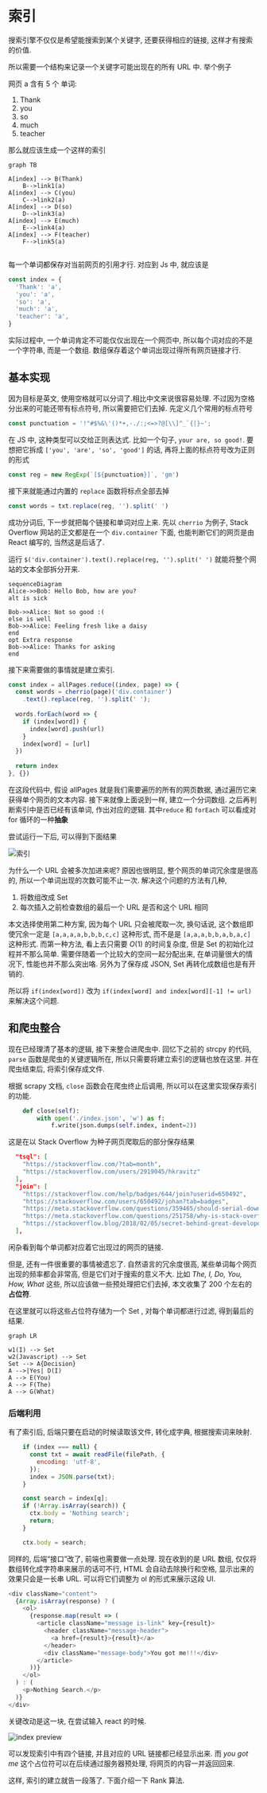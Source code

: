 # 索引

搜索引擎不仅仅是希望能搜索到某个关键字, 还要获得相应的链接, 这样才有搜索的价值.

所以需要一个结构来记录一个关键字可能出现在的所有 URL 中. 举个例子

网页 a 含有 5 个 单词: 

1. Thank
2. you
3. so
4. much
5. teacher

那么就应该生成一个这样的索引

```mermaid
graph TB

A[index] --> B(Thank)
	B-->link1(a)
A[index] --> C(you)
	C-->link2(a)
A[index] --> D(so)
	D-->link3(a)
A[index] --> E(much)
	E-->link4(a)
A[index] --> F(teacher)
	F-->link5(a)


```

每一个单词都保存对当前网页的引用才行. 对应到 Js 中, 就应该是

```js
const index = {
  'Thank': 'a',
  'you': 'a',
  'so': 'a',
  'much': 'a',
  'teacher': 'a',
}
```

实际过程中, 一个单词肯定不可能仅仅出现在一个网页中, 所以每个词对应的不是一个字符串, 而是一个数组. 数组保存着这个单词出现过得所有网页链接才行.



## 基本实现

因为目标是英文, 使用空格就可以分词了.相比中文来说很容易处理. 不过因为空格分出来的可能还带有标点符号, 所以需要把它们去掉. 先定义几个常用的标点符号

```js
const punctuation = '!"#$%&\'()*+,-./:;<=>?@[\\]^_`{|}~';	
```

在 JS 中, 这种类型可以交给正则表达式. 比如一个句子, `your are, so good!`. 要想把它拆成 `['you', 'are', 'so', 'good']` 的话, 再将上面的标点符号改为正则的形式

```js
const reg = new RegExp(`[${punctuation}]`, 'gm')
```

接下来就能通过内置的 `replace` 函数将标点全部去掉

```js
const words = txt.replace(reg, '').split(' ')
```

成功分词后, 下一步就把每个链接和单词对应上来. 先以 `cherrio` 为例子, Stack Overflow 网站的正文都是在一个 `div.container` 下面, 也能判断它们的网页是由 React 编写的, 当然这是后话了.

运行 `$('div.container').text().replace(reg, '').split(' ')` 就能将整个网站的文本全部拆分开来. 

```mermaid
sequenceDiagram 
Alice->>Bob: Hello Bob, how are you? 
alt is sick 

Bob->>Alice: Not so good :( 
else is well 
Bob->>Alice: Feeling fresh like a daisy
end 
opt Extra response 
Bob->>Alice: Thanks for asking
end
```





接下来需要做的事情就是建立索引.

```js
const index = allPages.reduce((index, page) => {
  const words = cherrio(page)('div.container')
  	.text().replace(reg, '').split(' ');
  
  words.forEach(word => {
    if (index[word]) {
      index[word].push(url)
    }
    index[word] = [url]
  })
  
  return index
}, {})
```

在这段代码中, 假设 allPages 就是我们需要遍历的所有的网页数据, 通过遍历它来获得单个网页的文本内容. 接下来就像上面说到一样, 建立一个分词数组. 之后再判断索引中是否已经有该单词, 作出对应的逻辑. 其中`reduce` 和 `forEach` 可以看成对 for 循环的一种**抽象**

尝试运行一下后, 可以得到下面结果

![索引](/Users/yk/Documents/paper/pages/image-20180422180759934.png)

为什么一个 URL 会被多次加进来呢? 原因也很明显, 整个网页的单词冗余度是很高的, 所以一个单词出现的次数可能不止一次. 解决这个问题的方法有几种, 

1. 将数组改成 Set
2. 每次插入之前检查数组的最后一个 URL 是否和这个 URL 相同

本文选择使用第二种方案, 因为每个 URL 只会被爬取一次, 换句话说, 这个数组即使冗余一定是 `[a,a,a,a,b,b,b,c,c]` 这种形式, 而不是是 `[a,a,a,b,b,a,b,a,c]` 这种形式. 而第一种方法, 看上去只需要 $O(1)$ 的时间复杂度, 但是 Set 的初始化过程并不那么简单. 需要伴随着一个比较大的空间一起分配出来, 在单词量很大的情况下, 性能也并不那么突出咯. 另外为了保存成 JSON,  Set 再转化成数组也是有开销的. 

所以将 `if(index[word])` 改为 `if(index[word] and index[word][-1] != url)` 来解决这个问题.

## 和爬虫整合

现在已经理清了基本的逻辑, 接下来整合进爬虫中. 回忆下之前的 strcpy 的代码, `parse` 函数是爬虫的关键逻辑所在, 所以只需要将建立索引的逻辑也放在这里. 并在爬虫结束后, 将索引保存成文件.

根据 scrapy 文档, `close` 函数会在爬虫终止后调用, 所以可以在这里实现保存索引的功能. 

```python
    def close(self):
        with open('./index.json', 'w') as f:
            f.write(json.dumps(self.index, indent=2))
```

这是在以 Stack Overflow 为种子网页爬取后的部分保存结果

```json
  "tsql": [
    "https://stackoverflow.com/?tab=month",
    "https://stackoverflow.com/users/2919045/hkravitz"
  ],
  "join": [
    "https://stackoverflow.com/help/badges/644/join?userid=650492",
    "https://stackoverflow.com/users/650492/johan?tab=badges",
    "https://meta.stackoverflow.com/questions/359465/should-serial-downvoter-be-punished-notify",
    "https://meta.stackoverflow.com/questions/251758/why-is-stack-overflow-so-negative-of-late",
    "https://stackoverflow.blog/2018/02/05/secret-behind-great-developer-onboarding/"
  ],
```

闲杂看到每个单词都对应着它出现过的网页的链接.

但是, 还有一件很重要的事情被遗忘了. 自然语言的冗余度很高, 某些单词每个网页出现的频率都会非常高, 但是它们对于搜索的意义不大. 比如 *The, I, Do, You, How, What* 这些, 所以应该做一些预处理把它们去掉, 本文收集了 200 个左右的**占位符**.

在这里就可以将这些占位符存储为一个 Set , 对每个单词都进行过滤, 得到最后的结果.

```mermaid
graph LR

w1(I) --> Set
w2(Javascript) --> Set
Set --> A{Decision}
A -->|Yes| D(I)
A --> E(You)
A --> F(The)
A --> G(What)
```



### 后端利用

有了索引后, 后端只要在启动的时候读取该文件, 转化成字典, 根据搜索词来映射.

```js
    if (index === null) {
      const txt = await readFile(filePath, {
        encoding: 'utf-8',
      });
      index = JSON.parse(txt);
    }

    const search = index[q];
    if (!Array.isArray(search)) {
      ctx.body = 'Nothing search';
      return;
    }

    ctx.body = search;
```

同样的, 后端“接口”改了, 前端也需要做一点处理. 现在收到的是 URL 数组, 仅仅将数组转化成字符串来展示的话可不行, HTML 会自动去除换行和空格, 显示出来的效果只会是一长串 URL. 可以将它们调整为 ol 的形式来展示这段 UI.

```js
<div className="content">
  {Array.isArray(response) ? (
    <ol>
      {response.map(result => (
        <article className="message is-link" key={result}>
          <header className="message-header">
            <a href={result}>{result}</a>
          </header>
          <div className="message-body">You got me!!!</div>
        </article>
      ))}
    </ol>
  ) : (
    <p>Nothing Search.</p>
  )}
</div>
```

关键改动是这一块, 在尝试输入 react 的时候.

![index preview](/Users/yk/Documents/paper/pages/image-20180424234455138.png)

可以发现索引中有四个链接, 并且对应的 URL 链接都已经显示出来. 而 *you got me* 这个占位符可以在后续通过服务器预处理, 将网页的内容一并返回回来.

这样, 索引的建立就告一段落了. 下面介绍一下 Rank 算法.